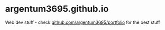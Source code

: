 # argentum3695.github.io
Web dev stuff - check [github.com/argentum3695/portfolio](github.com/argentum3695/portfolio) for the best stuff
